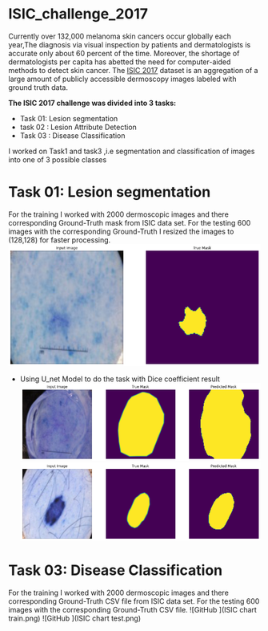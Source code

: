 # ISIC_challenge_2017
Currently over 132,000 melanoma skin cancers occur globally each year,The diagnosis via visual inspection by patients and dermatologists is accurate only about 60 percent of the time.
Moreover, the shortage of dermatologists per capita has abetted the need for computer-aided methods to detect skin cancer.
The [ISIC 2017](https://challenge.isic-archive.com/data) dataset is an aggregation of a large amount of publicly accessible dermoscopy images labeled with ground truth data.

**The ISIC 2017 challenge was divided into 3 tasks:**
* Task 01: Lesion segmentation
* task 02 : Lesion Attribute Detection
* Task 03 : Disease Classification

I worked on Task1 and task3 ,i.e segmentation and classification of images into one of 3 possible classes

# Task 01: Lesion segmentation

For the training I worked with 2000 dermoscopic images and there corresponding Ground-Truth mask from ISIC data set.
For the testing 600 images with the corresponding Ground-Truth
I resized the images to (128,128) for faster processing. 
![GitHub Logo](seg_img_true.png)

* Using U_net Model to do the task with Dice coefficient 
 result
![GitHub Logo](seg_result.png)
![GitHub Logo](seg_result2.png)

# Task 03: Disease Classification
For the training I worked with 2000 dermoscopic images and there corresponding Ground-Truth CSV file from ISIC data set.
For the testing 600 images with the corresponding Ground-Truth CSV file.
![GitHub ](ISIC chart train.png)
![GitHub ](ISIC chart test.png)

